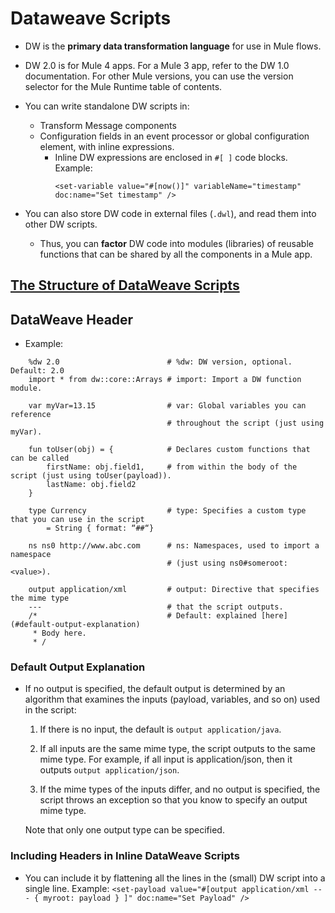 # Dataweave Scripts

- DW is the **primary data transformation language** for use in Mule flows. 

- DW 2.0 is for Mule 4 apps. For a Mule 3 app, refer to the DW 1.0 documentation. For other Mule versions, you can use the version selector for the Mule Runtime table of contents.

- You can write standalone DW scripts in:
    - Transform Message components
    - Configuration fields in an event processor or global configuration element, with inline expressions.
        - Inline DW expressions are enclosed in `#[ ]` code blocks. Example:
            ```
            <set-variable value="#[now()]" variableName="timestamp" doc:name="Set timestamp" />
            ```
- You can also store DW code in external files (`.dwl`), and read them into other DW scripts. 
    - Thus, you can **factor** DW code into modules (libraries) of reusable functions that can be shared by all the components in a Mule app.

## [The Structure of DataWeave Scripts](../language-guide.md#dw-script)

## DataWeave Header

- Example:

```
    %dw 2.0                        # %dw: DW version, optional. Default: 2.0
    import * from dw::core::Arrays # import: Import a DW function module.
    
    var myVar=13.15                # var: Global variables you can reference 
                                   # throughout the script (just using myVar).
    
    fun toUser(obj) = {            # Declares custom functions that can be called 
        firstName: obj.field1,     # from within the body of the script (just using toUser(payload)).
        lastName: obj.field2
    }
    
    type Currency                  # type: Specifies a custom type that you can use in the script
        = String { format: “##“}

    ns ns0 http://www.abc.com      # ns: Namespaces, used to import a namespace
                                   # (just using ns0#someroot: <value>).

    output application/xml         # output: Directive that specifies the mime type 
    ---                            # that the script outputs. 
    /*                             # Default: explained [here](#default-output-explanation) 
     * Body here.
     * /

```

### Default Output Explanation

- If no output is specified, the default output is determined by an algorithm that examines the inputs (payload, variables, and so on) used in the script:

    1. If there is no input, the default is `output application/java`.

    2. If all inputs are the same mime type, the script outputs to the same mime type. For example, if all input is application/json, then it outputs `output application/json`.

    3. If the mime types of the inputs differ, and no output is specified, the script throws an exception so that you know to specify an output mime type.

    Note that only one output type can be specified.

### Including Headers in Inline DataWeave Scripts

- You can include it by flattening all the lines in the (small) DW script into a single line. Example:
    `<set-payload value="#[output application/xml --- { myroot: payload } ]" doc:name="Set Payload" />`

